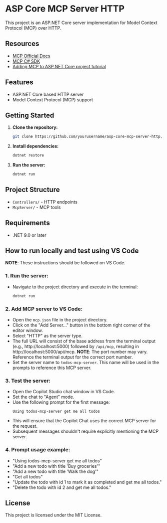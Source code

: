 # ASP Core MCP Server HTTP

This project is an ASP.NET Core server implementation for Model Context Protocol (MCP) over HTTP.

## Resources

- [MCP Official Docs](https://modelcontextprotocol.io/docs/getting-started/intro)
- [MCP C# SDK](https://github.com/modelcontextprotocol/csharp-sdk)
- [Adding MCP to ASP.NET Core project tutorial](https://learn.microsoft.com/en-us/azure/app-service/tutorial-ai-model-context-protocol-server-dotnet)

## Features

- ASP.NET Core based HTTP server
- Model Context Protocol (MCP) support

## Getting Started

1. **Clone the repository:**
    ```bash
    git clone https://github.com/yourusername/asp-core-mcp-server-http.git
    ```

2. **Install dependencies:**
    ```bash
    dotnet restore
    ```

3. **Run the server:**
    ```bash
    dotnet run
    ```

## Project Structure

- `Controllers/` - HTTP endpoints
- `McpServer/` - MCP tools

## Requirements

- .NET 9.0 or later

## How to run locally and test using VS Code

**NOTE**: These instructions should be followed on VS Code.

### 1. Run the server:
- Navigate to the project directory and execute in the terminal:
    ```bash
    dotnet run
    ```

### 2. Add MCP server to VS Code:
- Open the `mcp.json` file in the project directory.
- Click on the "Add Server..." button in the bottom right corner of the editor window.
- Select "HTTP" as the server type.
- The full URL will consist of the base address from the terminal output (e.g., http://localhost:5000) followed by `/api/mcp`, resulting in http://localhost:5000/api/mcp. **NOTE**: The port number may vary. Reference the terminal output for the correct port number.
- Set the server name to `todos-mcp-server`. This name will be used in the prompts to reference this MCP server.

### 3. Test the server:
- Open the Copilot Studio chat window in VS Code.
- Set the chat to "Agent" mode.
- Use the following prompt for the first message:
    ```
    Using todos-mcp-server get me all todos
    ```
- This will ensure that the Copilot Chat uses the correct MCP server for the request.
- Subsequent messages shouldn't require explicitly mentioning the MCP server.

### 4. Prompt usage example:
- "Using todos-mcp-server get me all todos"
- "Add a new todo with title 'Buy groceries'"
- "Add a new todo with title 'Walk the dog'"
- "Get all todos"
- "Update the todo with id 1 to mark it as completed and get me all todos."
- "Delete the todo with id 2 and get me all todos."

## License

This project is licensed under the MIT License.
